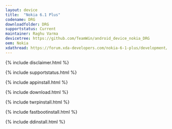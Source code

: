 ```yaml
---
layout: device
title:  "Nokia 6.1 Plus"
codename: DRG
downloadfolder: DRG
supportstatus: Current
maintainer: Raghu Varma
devicetree: https://github.com/TeamWin/android_device_nokia_DRG
oem: Nokia
xdathread: https://forum.xda-developers.com/nokia-6-1-plus/development/recovery-twrp-3-2-3-0-team-win-recovery-t3893909
---
```


{% include disclaimer.html %}

{% include supportstatus.html %}

{% include appinstall.html %}

{% include download.html %}

{% include twrpinstall.html %}

{% include fastbootinstall.html %}

{% include ddinstall.html %}
